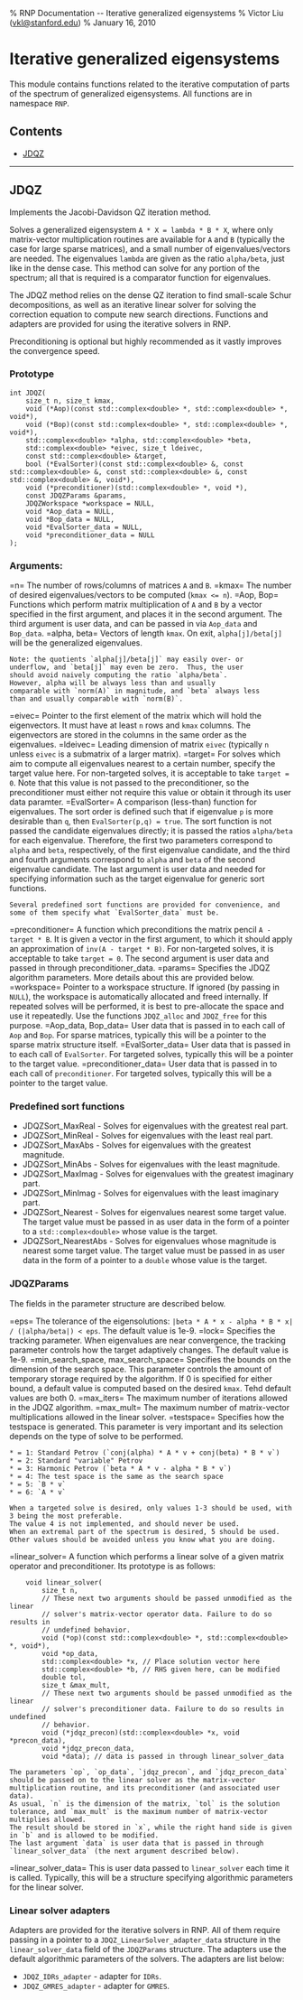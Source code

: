 % RNP Documentation -- Iterative generalized eigensystems
% Victor Liu (vkl@stanford.edu)
% January 16, 2010
<style type="text/css">
@import url(rnp.css);
</style>

# Iterative generalized eigensystems

This module contains functions related to the iterative computation of parts of the spectrum of generalized eigensystems.
All functions are in namespace `RNP`.

## Contents

* [JDQZ](#RNP_JDQZ)

---
## JDQZ<a name="RNP_JDQZ" />

Implements the Jacobi-Davidson QZ iteration method.

Solves a generalized eigensystem `A * X = lambda * B * X`, where only matrix-vector multiplication routines are available for `A` and `B` (typically the case for large sparse matrices), and a small number of eigenvalues/vectors are needed.
The eigenvalues `lambda` are given as the ratio `alpha/beta`, just like in the dense case.
This method can solve for any portion of the spectrum; all that is required is a comparator function for eigenvalues.

The JDQZ method relies on the dense QZ iteration to find small-scale Schur decompositions, as well as an iterative linear solver for solving the correction equation to compute new search directions.
Functions and adapters are provided for using the iterative solvers in RNP.

Preconditioning is optional but highly recommended as it vastly improves the convergence speed.

### Prototype

	int JDQZ(
		size_t n, size_t kmax,
		void (*Aop)(const std::complex<double> *, std::complex<double> *, void*),
		void (*Bop)(const std::complex<double> *, std::complex<double> *, void*),
		std::complex<double> *alpha, std::complex<double> *beta,
		std::complex<double> *eivec, size_t ldeivec,
		const std::complex<double> &target,
		bool (*EvalSorter)(const std::complex<double> &, const std::complex<double> &, const std::complex<double> &, const std::complex<double> &, void*),
		void (*preconditioner)(std::complex<double> *, void *),
		const JDQZParams &params,
		JDQZWorkspace *workspace = NULL,
		void *Aop_data = NULL,
		void *Bop_data = NULL,
		void *EvalSorter_data = NULL,
		void *preconditioner_data = NULL
	);

### Arguments:

=n=
	The number of rows/columns of matrices `A` and `B`.
=kmax=
	The number of desired eigenvalues/vectors to be computed (`kmax <= n`).
=Aop, Bop=
	Functions which perform matrix multiplication of `A` and `B` by a vector specified in the first argument, and places it in the second argument.
	The third argument is user data, and can be passed in via `Aop_data` and `Bop_data`.
=alpha, beta=
	Vectors of length `kmax`.
	On exit, `alpha[j]/beta[j]` will be the generalized eigenvalues.

	Note: the quotients `alpha[j]/beta[j]` may easily over- or
	underflow, and `beta[j]` may even be zero.  Thus, the user
	should avoid naively computing the ratio `alpha/beta`.
	However, alpha will be always less than and usually
	comparable with `norm(A)` in magnitude, and `beta` always less
	than and usually comparable with `norm(B)`.
=eivec=
	Pointer to the first element of the matrix which will hold the eigenvectors.
	It must have at least `n` rows and `kmax` columns. The eigenvectors are stored in the columns in the same order as the eigenvalues.
=ldeivec=
	Leading dimension of matrix `eivec` (typically `n` unless `eivec` is a submatrix of a larger matrix).
=target=
	For solves which aim to compute all eigenvalues nearest to a certain number, specify the target value here.
	For non-targeted solves, it is acceptable to take `target = 0`.
	Note that this value is not passed to the preconditioner, so the preconditioner must either not require this value or obtain it through its user data paramter.
=EvalSorter=
	A comparison (less-than) function for eigenvalues. The sort order is defined such that if eigenvalue `p` is more desirable than `q`, then `EvalSorter(p,q) = true`.
	The sort function is not passed the candidate eigenvalues directly; it is passed the ratios `alpha/beta` for each eigenvalue.
	Therefore, the first two parameters correspond to `alpha` and `beta`, respectively, of the first eigenvalue candidate, and the third and fourth arguments correspond to `alpha` and `beta` of the second eigenvalue candidate.
	The last argument is user data and needed for specifying information such as the target eigenvalue for generic sort functions.
	
	Several predefined sort functions are provided for convenience, and some of them specify what `EvalSorter_data` must be.
=preconditioner=
	A function which preconditions the matrix pencil `A - target * B`.
	It is given a vector in the first argument, to which it should apply an approximation of `inv(A - target * B)`.
	For non-targeted solves, it is acceptable to take `target = 0`.
	The second argument is user data and passed in through preconditioner_data.
=params=
	Specifies the JDQZ algorithm parameters. More details about this are provided below.
=workspace=
	Pointer to a workspace structure. If ignored (by passing in `NULL`), the workspace is automatically allocated and freed internally.
	If repeated solves will be performed, it is best to pre-allocate the space and use it repeatedly.
	Use the functions `JDQZ_alloc` and `JDQZ_free` for this purpose.
=Aop_data, Bop_data=
	User data that is passed in to each call of `Aop` and `Bop`. For sparse matrices, typically this will be a pointer to the sparse matrix structure itself.
=EvalSorter_data=
	User data that is passed in to each call of `EvalSorter`. For targeted solves, typically this will be a pointer to the target value.
=preconditioner_data=
	User data that is passed in to each call of `preconditioner`. For targeted solves, typically this will be a pointer to the target value.

### Predefined sort functions

* JDQZSort_MaxReal - Solves for eigenvalues with the greatest real part.
* JDQZSort_MinReal - Solves for eigenvalues with the least real part.
* JDQZSort_MaxAbs - Solves for eigenvalues with the greatest magnitude.
* JDQZSort_MinAbs - Solves for eigenvalues with the least magnitude.
* JDQZSort_MaxImag - Solves for eigenvalues with the greatest imaginary part.
* JDQZSort_MinImag - Solves for eigenvalues with the least imaginary part.
* JDQZSort_Nearest - Solves for eigenvalues nearest some target value. The target value must be passed in as user data in the form of a pointer to a `std::complex<double>` whose value is the target.
* JDQZSort_NearestAbs - Solves for eigenvalues whose magnitude is nearest some target value. The target value must be passed in as user data in the form of a pointer to a `double` whose value is the target.

### JDQZParams

The fields in the parameter structure are described below.

=eps=
	The tolerance of the eigensolutions: `|beta * A * x - alpha * B * x| / (|alpha/beta|) < eps`.
	The default value is 1e-9.
=lock=
	Specifies the tracking parameter.
	When eigenvalues are near convergence, the tracking parameter controls how the target adaptively changes.
	The default value is 1e-9.
=min_search_space, max_search_space=
	Specifies the bounds on the dimension of the search space.
	This parameter controls the amount of temporary storage required by the algorithm.
	If 0 is specified for either bound, a default value is computed based on the desired `kmax`.
	Tehd default values are both 0.
=max_iters=
	The maximum number of iterations allowed in the JDQZ algorithm.
=max_mult=
	The maximum number of matrix-vector multiplications allowed in the linear solver.
=testspace=
	Specifies how the testspace is generated. This parameter is very important and its selection depends on the type of solve to be performed.
	
	* = 1: Standard Petrov (`conj(alpha) * A * v + conj(beta) * B * v`)
	* = 2: Standard "variable" Petrov
	* = 3: Harmonic Petrov (`beta * A * v - alpha * B * v`)
	* = 4: The test space is the same as the search space
	* = 5: `B * v`
	* = 6: `A * v`
	
	When a targeted solve is desired, only values 1-3 should be used, with 3 being the most preferable.
	The value 4 is not implemented, and should never be used.
	When an extremal part of the spectrum is desired, 5 should be used. Other values should be avoided unless you know what you are doing.
=linear_solver=
	A function which performs a linear solve of a given matrix operator and preconditioner.
	Its prototype is as follows:

		void linear_solver(
			size_t n,
			// These next two arguments should be passed unmodified as the linear
			// solver's matrix-vector operator data. Failure to do so results in
			// undefined behavior.
			void (*op)(const std::complex<double> *, std::complex<double> *, void*),
			void *op_data,
			std::complex<double> *x, // Place solution vector here
			std::complex<double> *b, // RHS given here, can be modified
			double tol,
			size_t &max_mult,
			// These next two arguments should be passed unmodified as the linear
			// solver's preconditioner data. Failure to do so results in undefined
			// behavior.
			void (*jdqz_precon)(std::complex<double> *x, void *precon_data),
			void *jdqz_precon_data,
			void *data); // data is passed in through linear_solver_data
	
	The parameters `op`, `op_data`, `jdqz_precon`, and `jdqz_precon_data` should be passed on to the linear solver as the matrix-vector multiplication routine, and its preconditioner (and associated user data).
	As usual, `n` is the dimension of the matrix, `tol` is the solution tolerance, and `max_mult` is the maximum number of matrix-vector multiplies allowed.
	The result should be stored in `x`, while the right hand side is given in `b` and is allowed to be modified.
	The last argument `data` is user data that is passed in through `linear_solver_data` (the next argument described below).
=linear_solver_data=
	This is user data passed to `linear_solver` each time it is called. Typically, this will be a structure specifying algorithmic parameters for the linear solver.

### Linear solver adapters

Adapters are provided for the iterative solvers in RNP.
All of them require passing in a pointer to a `JDQZ_LinearSolver_adapter_data` structure in the `linear_solver_data` field of the `JDQZParams` structure.
The adapters use the default algorithmic parameters of the solvers.
The adapters are list below:

* `JDQZ_IDRs_adapter` - adapter for `IDRs`.
* `JDQZ_GMRES_adapter` - adapter for `GMRES`.
